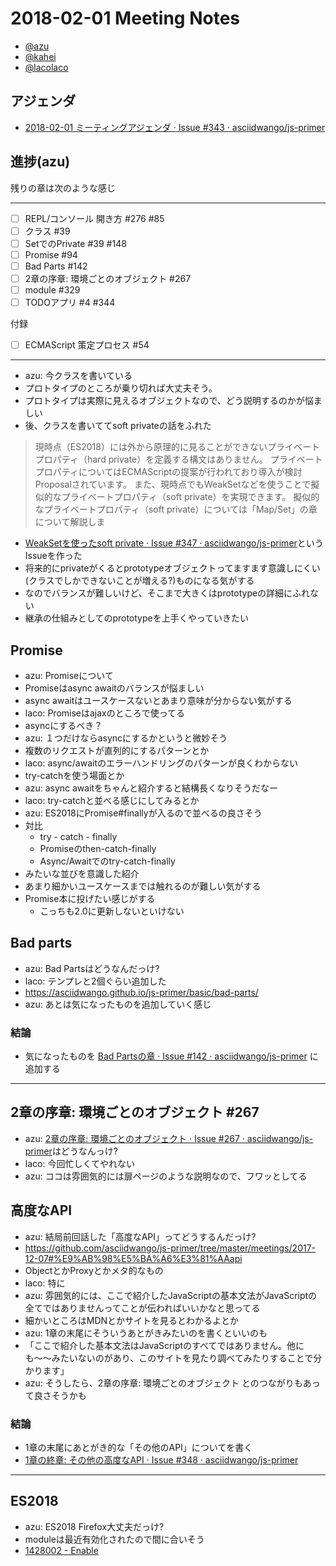 # 2018-02-01 Meeting Notes

- [@azu](https://github.com/azu)
- [@kahei](https://github.com/kahei)
- [@lacolaco](https://github.com/lacolaco)

## アジェンダ

- [2018-02-01 ミーティングアジェンダ · Issue #343 · asciidwango/js-primer](https://github.com/asciidwango/js-primer/issues/343 "2018-02-01 ミーティングアジェンダ · Issue #343 · asciidwango/js-primer")

## 進捗(azu)

残りの章は次のような感じ

-----

- [ ] REPL/コンソール 開き方 #276 #85 
- [ ] クラス #39 
- [ ] SetでのPrivate #39 #148 
- [ ] Promise #94 
- [ ] Bad Parts #142 
- [ ] 2章の序章: 環境ごとのオブジェクト #267 
- [ ] module #329
- [ ] TODOアプリ #4 #344

付録

- [ ] ECMAScript 策定プロセス #54 

-----

- azu: 今クラスを書いている
- プロトタイプのところが乗り切れば大丈夫そう。
- プロトタイプは実際に見えるオブジェクトなので、どう説明するのかが悩ましい
- 後、クラスを書いててsoft privateの話をふれた

> 現時点（ES2018）には外から原理的に見ることができないプライベートプロパティ（hard private）を定義する構文はありません。 プライベートプロパティについてはECMAScriptの提案が行われており導入が検討Proposalされています。 また、現時点でもWeakSetなどを使うことで擬似的なプライベートプロパティ（soft private）を実現できます。 擬似的なプライベートプロパティ（soft private）については「Map/Set」の章について解説しま

- [WeakSetを使ったsoft private · Issue #347 · asciidwango/js-primer](https://github.com/asciidwango/js-primer/issues/347 "WeakSetを使ったsoft private · Issue #347 · asciidwango/js-primer")というIssueを作った
- 将来的にprivateがくるとprototypeオブジェクトってますます意識しにくい(クラスでしかできないことが増える?)ものになる気がする
- なのでバランスが難しいけど、そこまで大きくはprototypeの詳細にふれない
- 継承の仕組みとしてのprototypeを上手くやっていきたい

## Promise

- azu: Promiseについて
- Promiseはasync awaitのバランスが悩ましい
- async awaitはユースケースないとあまり意味が分からない気がする
- laco: Promiseはajaxのところで使ってる
- asyncにするべき？
- azu: １つだけならasyncにするかというと微妙そう
- 複数のリクエストが直列的にするパターンとか
- laco: async/awaitのエラーハンドリングのパターンが良くわからない
- try-catchを使う場面とか
- azu: async awaitをちゃんと紹介すると結構長くなりそうだなー
- laco: try-catchと並べる感じにしてみるとか
- azu: ES2018にPromise#finallyが入るので並べるの良さそう
- 対比
    - try - catch - finally
    - Promiseのthen-catch-finally
    - Async/Awaitでのtry-catch-finally
- みたいな並びを意識した紹介    
- あまり細かいユースケースまでは触れるのが難しい気がする
- Promise本に投げたい感じがする
    - こっちも2.0に更新しないといけない
    
## Bad parts

- azu: Bad Partsはどうなんだっけ?
- laco: テンプレと2個ぐらい追加した
- https://asciidwango.github.io/js-primer/basic/bad-parts/
- azu: あとは気になったものを追加していく感じ

### 結論

- 気になったものを [Bad Partsの章 · Issue #142 · asciidwango/js-primer](https://github.com/asciidwango/js-primer/issues/142 "Bad Partsの章 · Issue #142 · asciidwango/js-primer") に追加する

-----

##  2章の序章: 環境ごとのオブジェクト #267 

- azu: [2章の序章: 環境ごとのオブジェクト · Issue #267 · asciidwango/js-primer](https://github.com/asciidwango/js-primer/issues/267 "2章の序章: 環境ごとのオブジェクト · Issue #267 · asciidwango/js-primer")はどうなんっけ?
- laco: 今回忙しくてやれない
- azu: ココは雰囲気的には扉ページのような説明なので、フワッとしてる

## 高度なAPI

- azu: 結局前回話した「高度なAPI」ってどうするんだっけ?
- <https://github.com/asciidwango/js-primer/tree/master/meetings/2017-12-07#%E9%AB%98%E5%BA%A6%E3%81%AAapi>
- ObjectとかProxyとかメタ的なもの
- laco: 特に
- azu: 雰囲気的には、ここで紹介したJavaScriptの基本文法がJavaScriptの全てではありませんってことが伝わればいいかなと思ってる
- 細かいところはMDNとかサイトを見るとわかるよとか
- azu: 1章の末尾にそういうあとがきみたいのを書くといいのも
- 「ここで紹介した基本文法はJavaScriptのすべてではありません。他にも〜〜みたいないのがあり、このサイトを見たり調べてみたりすることで分かります」
- azu: そうしたら、2章の序章: 環境ごとのオブジェクト とのつながりもあって良さそうかも


### 結論

- 1章の末尾にあとがき的な「その他のAPI」についてを書く
- [1章の終章: その他の高度なAPI · Issue #348 · asciidwango/js-primer](https://github.com/asciidwango/js-primer/issues/348 "1章の終章: その他の高度なAPI · Issue #348 · asciidwango/js-primer")

----


## ES2018

- azu: ES2018 Firefox大丈夫だっけ?
- moduleは最近有効化されたので間に合いそう
- [1428002 - Enable <script type="module"> in nightly builds](https://bugzilla.mozilla.org/show_bug.cgi?id=1428002 "1428002 - Enable &lt;script type=&#34;module&#34;&gt; in nightly builds")
- laco: 正規表現以外はES2018大丈夫そう
- <http://kangax.github.io/compat-table/es2016plus/#firefox58>
- laco: `Object.assign`ってspread にした方がよい?
- azu: そうした方がよさそう

### 結論

- azu: [オブジェクト: spread operatorについてを追加する · Issue #349 · asciidwango/js-primer](https://github.com/asciidwango/js-primer/issues/349 "オブジェクト: spread operatorについてを追加する · Issue #349 · asciidwango/js-primer")
- laco: [Node.jsのCLIアプリ · Issue #7 · asciidwango/js-primer](https://github.com/asciidwango/js-primer/issues/7#issuecomment-362233264 "Node.jsのCLIアプリ · Issue #7 · asciidwango/js-primer")の修正

----

## TODOアプリ

- azu: TODOアプリの目的がまだ曖昧
- この間moduleに書き換えてbabelとかを消した
- [refactor(todoapp): Refactor to plain ES module by azu · Pull Request #344 · asciidwango/js-primer](https://github.com/asciidwango/js-primer/pull/344 "refactor(todoapp): Refactor to plain ES module by azu · Pull Request #344 · asciidwango/js-primer")
- laco: クラスとモジュールの使い方的な
- オブジェクト指向的なアプリケーションの作り方ユースケース
- azu: たしかにモジュールの使い方的なところは大きそう
- 今中ではnamed export importしか使ってない
- defaultは合ったほうがいい?
- laco: うーん
- azu: `import()`だとすべてnamedだし、defaultは単なるaliasだからなー
- laco: namedだけでもよさそう

### 結論

- TODOアプリはモジュールとクラスの実践例

----

## モジュール

- azu: モジュールはどこまで説明するかが難しそう
- commonjsとのinteropまでいくと無限にある
- なので基本的な文法 + HTMLのスクリプトタグで動かしましょうぐらいかなー
- 実際の使ってるはTODOアプリでよさそう
- azu: dynamic importはどうなだっけ?
- laco: まだStage 3
- azu: `import.meta`の話もあるし今回はスキップで

### 結論

- モジュールは文法より
- dynamic importは省く
- [モジュール · Issue #329 · asciidwango/js-primer](https://github.com/asciidwango/js-primer/issues/329 "モジュール · Issue #329 · asciidwango/js-primer")

----

## 次回

2018年3月8日(木)
